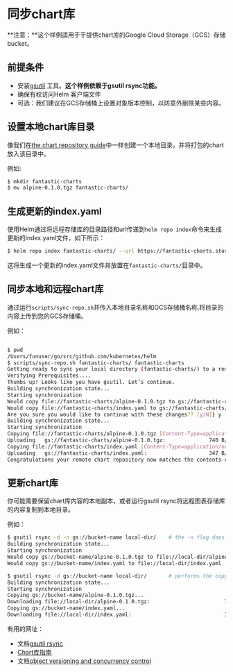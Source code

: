 # 同步chart库

**注意：**这个样例适用于于提供chart库的Google Cloud Storage（GCS）存储bucket。

## 前提条件

* 安装[gsutil](https://cloud.google.com/storage/docs/gsutil) 工具。**这个样例依赖于gsutil rsync功能。**
* 确保有权访问Helm 客户端文件
* 可选：我们建议在GCS存储桶上设置对象版本控制，以防意外删除某些内容。

## 设置本地chart库目录

像我们在[the chart repository guide](chart_repository-zh_cn.md)中一样创建一个本地目录，并将打包的chart放入该目录中。

例如:
```bash
$ mkdir fantastic-charts
$ mv alpine-0.1.0.tgz fantastic-charts/
```

## 生成更新的index.yaml

使用Helm通过将远程存储库的目录路径和url传递到`helm repo index`命令来生成更新的index.yaml文件，如下所示：

```bash
$ helm repo index fantastic-charts/ --url https://fantastic-charts.storage.googleapis.com
```

这将生成一个更新的index.yaml文件并放置在`fantastic-charts/`目录中。

## 同步本地和远程chart库

通过运行`scripts/sync-repo.sh`并传入本地目录名称和GCS存储桶名称,将目录的内容上传到您的GCS存储桶。

例如：

```bash

$ pwd
/Users/funuser/go/src/github.com/kubernetes/helm
$ scripts/sync-repo.sh fantastic-charts/ fantastic-charts
Getting ready to sync your local directory (fantastic-charts/) to a remote repository at gs://fantastic-charts
Verifying Prerequisites....
Thumbs up! Looks like you have gsutil. Let’s continue.
Building synchronization state...
Starting synchronization
Would copy file://fantastic-charts/alpine-0.1.0.tgz to gs://fantastic-charts/alpine-0.1.0.tgz
Would copy file://fantastic-charts/index.yaml to gs://fantastic-charts/index.yaml
Are you sure you would like to continue with these changes?? [y/N]} y
Building synchronization state...
Starting synchronization
Copying file://fantastic-charts/alpine-0.1.0.tgz [Content-Type=application/x-tar]...
Uploading   gs://fantastic-charts/alpine-0.1.0.tgz:              740 B/740 B
Copying file://fantastic-charts/index.yaml [Content-Type=application/octet-stream]...
Uploading   gs://fantastic-charts/index.yaml:                    347 B/347 B
Congratulations your remote chart repository now matches the contents of fantastic-charts/

```


## 更新chart库

你可能需要保留chart库内容的本地副本，或者运行gsutil rsync将远程图表存储库的内容复制到本地目录。

例如：

```bash
$ gsutil rsync -d -n gs://bucket-name local-dir/    # the -n flag does a dry run
Building synchronization state...
Starting synchronization
Would copy gs://bucket-name/alpine-0.1.0.tgz to file://local-dir/alpine-0.1.0.tgz
Would copy gs://bucket-name/index.yaml to file://local-dir/index.yaml

$ gsutil rsync -d gs://bucket-name local-dir/       # performs the copy actions
Building synchronization state...
Starting synchronization
Copying gs://bucket-name/alpine-0.1.0.tgz...
Downloading file://local-dir/alpine-0.1.0.tgz:                        740 B/740 B
Copying gs://bucket-name/index.yaml...
Downloading file://local-dir/index.yaml:                              346 B/346 B
```

有用的网址：

* 文档[gsutil rsync](https://cloud.google.com/storage/docs/gsutil/commands/rsync#description)
* [Chart库指南](chart_repository-zh_cn.md)
* 文档[object versioning and concurrency control](https://cloud.google.com/storage/docs/gsutil/addlhelp/ObjectVersioningandConcurrencyControl#overview)
